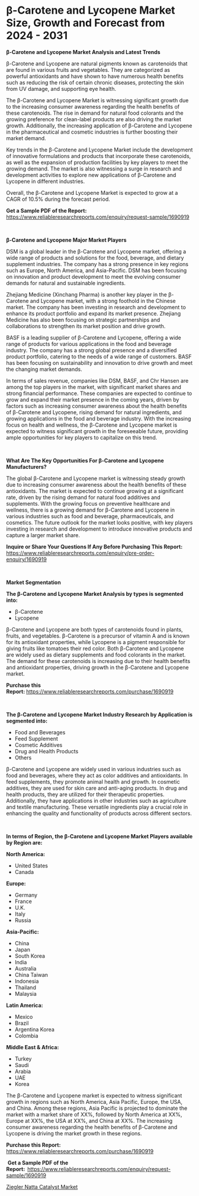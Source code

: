 <p><h1>β-Carotene and Lycopene Market Size, Growth and Forecast from 2024 - 2031</h1></p><p><strong>β-Carotene and Lycopene Market Analysis and Latest Trends</strong></p>
<p><p>β-Carotene and Lycopene are natural pigments known as carotenoids that are found in various fruits and vegetables. They are categorized as powerful antioxidants and have shown to have numerous health benefits such as reducing the risk of certain chronic diseases, protecting the skin from UV damage, and supporting eye health.</p><p>The β-Carotene and Lycopene Market is witnessing significant growth due to the increasing consumer awareness regarding the health benefits of these carotenoids. The rise in demand for natural food colorants and the growing preference for clean-label products are also driving the market growth. Additionally, the increasing application of β-Carotene and Lycopene in the pharmaceutical and cosmetic industries is further boosting their market demand.</p><p>Key trends in the β-Carotene and Lycopene Market include the development of innovative formulations and products that incorporate these carotenoids, as well as the expansion of production facilities by key players to meet the growing demand. The market is also witnessing a surge in research and development activities to explore new applications of β-Carotene and Lycopene in different industries.</p><p>Overall, the β-Carotene and Lycopene Market is expected to grow at a CAGR of 10.5% during the forecast period.</p></p>
<p><strong>Get a Sample PDF of the Report:&nbsp;</strong> <a href="https://www.reliableresearchreports.com/enquiry/request-sample/1690919">https://www.reliableresearchreports.com/enquiry/request-sample/1690919</a></p>
<p>&nbsp;</p>
<p><strong>β-Carotene and Lycopene Major Market Players</strong></p>
<p><p>DSM is a global leader in the β-Carotene and Lycopene market, offering a wide range of products and solutions for the food, beverage, and dietary supplement industries. The company has a strong presence in key regions such as Europe, North America, and Asia-Pacific. DSM has been focusing on innovation and product development to meet the evolving consumer demands for natural and sustainable ingredients.</p><p>Zhejiang Medicine (Xinchang Pharma) is another key player in the β-Carotene and Lycopene market, with a strong foothold in the Chinese market. The company has been investing in research and development to enhance its product portfolio and expand its market presence. Zhejiang Medicine has also been focusing on strategic partnerships and collaborations to strengthen its market position and drive growth.</p><p>BASF is a leading supplier of β-Carotene and Lycopene, offering a wide range of products for various applications in the food and beverage industry. The company has a strong global presence and a diversified product portfolio, catering to the needs of a wide range of customers. BASF has been focusing on sustainability and innovation to drive growth and meet the changing market demands.</p><p>In terms of sales revenue, companies like DSM, BASF, and Chr Hansen are among the top players in the market, with significant market shares and strong financial performance. These companies are expected to continue to grow and expand their market presence in the coming years, driven by factors such as increasing consumer awareness about the health benefits of β-Carotene and Lycopene, rising demand for natural ingredients, and growing applications in the food and beverage industry. With the increasing focus on health and wellness, the β-Carotene and Lycopene market is expected to witness significant growth in the foreseeable future, providing ample opportunities for key players to capitalize on this trend.</p></p>
<p>&nbsp;</p>
<p><strong>What Are The Key Opportunities For β-Carotene and Lycopene Manufacturers?</strong></p>
<p><p>The global β-Carotene and Lycopene market is witnessing steady growth due to increasing consumer awareness about the health benefits of these antioxidants. The market is expected to continue growing at a significant rate, driven by the rising demand for natural food additives and supplements. With the growing focus on preventive healthcare and wellness, there is a growing demand for β-Carotene and Lycopene in various industries such as food and beverage, pharmaceuticals, and cosmetics. The future outlook for the market looks positive, with key players investing in research and development to introduce innovative products and capture a larger market share.</p></p>
<p><strong>Inquire or Share Your Questions If Any Before Purchasing This Report:</strong> <a href="https://www.reliableresearchreports.com/enquiry/pre-order-enquiry/1690919">https://www.reliableresearchreports.com/enquiry/pre-order-enquiry/1690919</a></p>
<p>&nbsp;</p>
<p><strong>Market Segmentation</strong></p>
<p><strong>The β-Carotene and Lycopene Market Analysis by types is segmented into:</strong></p>
<p><ul><li>β-Carotene</li><li>Lycopene</li></ul></p>
<p><p>β-Carotene and Lycopene are both types of carotenoids found in plants, fruits, and vegetables. β-Carotene is a precursor of vitamin A and is known for its antioxidant properties, while Lycopene is a pigment responsible for giving fruits like tomatoes their red color. Both β-Carotene and Lycopene are widely used as dietary supplements and food colorants in the market. The demand for these carotenoids is increasing due to their health benefits and antioxidant properties, driving growth in the β-Carotene and Lycopene market.</p></p>
<p><strong>Purchase this Report:&nbsp;</strong><a href="https://www.reliableresearchreports.com/purchase/1690919">https://www.reliableresearchreports.com/purchase/1690919</a></p>
<p>&nbsp;</p>
<p><strong>The β-Carotene and Lycopene Market Industry Research by Application is segmented into:</strong></p>
<p><ul><li>Food and Beverages</li><li>Feed Supplement</li><li>Cosmetic Additives</li><li>Drug and Health Products</li><li>Others</li></ul></p>
<p><p>β-Carotene and Lycopene are widely used in various industries such as food and beverages, where they act as color additives and antioxidants. In feed supplements, they promote animal health and growth. In cosmetic additives, they are used for skin care and anti-aging products. In drug and health products, they are utilized for their therapeutic properties. Additionally, they have applications in other industries such as agriculture and textile manufacturing. These versatile ingredients play a crucial role in enhancing the quality and functionality of products across different sectors.</p></p>
<p>&nbsp;</p>
<p><strong>In terms of Region, the β-Carotene and Lycopene Market Players available by Region are:</strong></p>
<p>
    <p> <strong> North America: </strong>
        <ul>
            <li>United States</li>
            <li>Canada</li>
        </ul>
        </p> 
    <p> <strong> Europe: </strong>
        <ul>
            <li>Germany</li>
            <li>France</li>
            <li>U.K.</li>
            <li>Italy</li>
            <li>Russia</li>
        </ul>
        </p> 
    <p> <strong> Asia-Pacific: </strong>
        <ul>
            <li>China</li>
            <li>Japan</li>
            <li>South Korea</li>
            <li>India</li>
            <li>Australia</li>
            <li>China Taiwan</li>
            <li>Indonesia</li>
            <li>Thailand</li>
            <li>Malaysia</li>
        </ul>
        </p> 
    <p> <strong> Latin America: </strong>
        <ul>
            <li>Mexico</li>
            <li>Brazil</li>
            <li>Argentina Korea</li>
            <li>Colombia</li>
        </ul>
        </p> 
    <p> <strong> Middle East & Africa: </strong>
        <ul>
            <li>Turkey</li>
            <li>Saudi</li>
            <li>Arabia</li>
            <li>UAE</li>
            <li>Korea</li>
        </ul>
    </p>
    </p>
<p><p>The β-Carotene and Lycopene market is expected to witness significant growth in regions such as North America, Asia Pacific, Europe, the USA, and China. Among these regions, Asia Pacific is projected to dominate the market with a market share of XX%, followed by North America at XX%, Europe at XX%, the USA at XX%, and China at XX%. The increasing consumer awareness regarding the health benefits of β-Carotene and Lycopene is driving the market growth in these regions.</p></p>
<p><strong>Purchase this Report: </strong><a href="https://www.reliableresearchreports.com/purchase/1690919">https://www.reliableresearchreports.com/purchase/1690919</a></p>
<p>&nbsp;<strong>Get a Sample PDF of the Report:&nbsp;&nbsp;</strong><a href="https://www.reliableresearchreports.com/enquiry/request-sample/1690919">https://www.reliableresearchreports.com/enquiry/request-sample/1690919</a></p>
<p><strong></strong></p>
<p><p><a href="https://github.com/bobicer/Market-Research-Report-List-2/blob/main/ziegler-natta-catalyst-market.md">Ziegler Natta Catalyst Market</a></p></p>